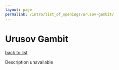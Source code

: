 ```yaml
---
layout: page
permalink: /intro/list_of_openings/urusov-gambit/
---
```


# Urusov Gambit

[back to list](..)

Description unavailable